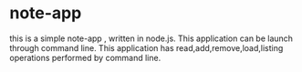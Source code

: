 # note-app
this is a simple note-app , written in node.js.
This application can be launch through command line.
This application has read,add,remove,load,listing  operations performed by command line.
